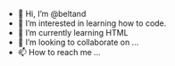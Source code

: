 - 👋 Hi, I’m @beltand
- 👀 I’m interested in learning how to code. 
- 🌱 I’m currently learning HTML
- 💞️ I’m looking to collaborate on ...
- 📫 How to reach me ...

<!---
beltand/beltand is a ✨ special ✨ repository because its `README.md` (this file) appears on your GitHub profile.
You can click the Preview link to take a look at your changes.
--->
